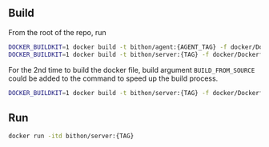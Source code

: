 <!--
  ~ Licensed to the Apache Software Foundation (ASF) under one
  ~ or more contributor license agreements.  See the NOTICE file
  ~ distributed with this work for additional information
  ~ regarding copyright ownership.  The ASF licenses this file
  ~ to you under the Apache License, Version 2.0 (the
  ~ "License"); you may not use this file except in compliance
  ~ with the License.  You may obtain a copy of the License at
  ~
  ~   http://www.apache.org/licenses/LICENSE-2.0
  ~
  ~ Unless required by applicable law or agreed to in writing,
  ~ software distributed under the License is distributed on an
  ~ "AS IS" BASIS, WITHOUT WARRANTIES OR CONDITIONS OF ANY
  ~ KIND, either express or implied.  See the License for the
  ~ specific language governing permissions and limitations
  ~ under the License.
  -->

## Build

From the root of the repo, run 

```bash
DOCKER_BUILDKIT=1 docker build -t bithon/agent:{AGENT_TAG} -f docker/Dockerfile-agent .
DOCKER_BUILDKIT=1 docker build -t bithon/server:{TAG} -f docker/Dockerfile-server --build-arg AGENT={AGENT_TAG} .
```

For the 2nd time to build the docker file, build argument `BUILD_FROM_SOURCE` could be added to the command to speed up the build process.
```bash
DOCKER_BUILDKIT=1 docker build -t bithon/server:{TAG} -f docker/Dockerfile-server --build-arg AGENT={AGENT_TAG} --build-arg BUILD_FROM_SOURCE=false .
```

## Run

```bash
docker run -itd bithon/server:{TAG}
```
